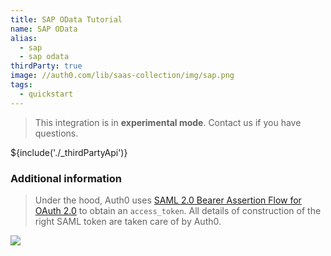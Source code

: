 ```yaml
---
title: SAP OData Tutorial
name: SAP OData
alias:
  - sap
  - sap odata
thirdParty: true
image: //auth0.com/lib/saas-collection/img/sap.png
tags:
  - quickstart
---
```

> This integration is in __experimental mode__. Contact us if you have questions.

${include('./_thirdPartyApi')}

### Additional information

> Under the hood, Auth0 uses [SAML 2.0 Bearer Assertion Flow for OAuth 2.0](http://help.sap.com/saphelp_nw74/helpdata/en/12/41087770d9441682e3e02958997846/content.htm) to obtain an `access_token`. All details of construction of the right SAML token are taken care of by Auth0.

![](https://docs.google.com/drawings/d/1cG4mJy742ZW1ixcMdh3XZmRPxRJldt5pax5ktfb6Ff4/pub?w=744&amp;h=425)
